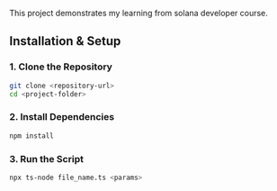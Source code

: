 

This project demonstrates my learning from solana developer course.

## Installation & Setup

### 1. Clone the Repository
```sh
git clone <repository-url>
cd <project-folder>
```

### 2. Install Dependencies
```sh
npm install
```

### 3. Run the Script
```sh
npx ts-node file_name.ts <params>
```

